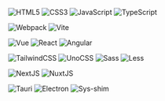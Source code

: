 
<p>
<img alt="HTML5" src="https://img.shields.io/badge/-HTML5-E34F26?style=flat-square&logo=html5&logoColor=white" />
<img alt="CSS3" src="https://img.shields.io/badge/-CSS3-1f84bf?style=flat-square&logo=css3&logoColor=white" />
<img alt="JavaScript" src="https://img.shields.io/badge/-JavaScript-efd81d?style=flat-square&logo=javascript&logoColor=white" />
<img alt="TypeScript" src="https://img.shields.io/badge/-TypeScript-007ACC?style=flat-square&logo=typescript&logoColor=white" />
</p>

<p>
 <img alt="Webpack" src="https://img.shields.io/badge/-Webpack-8DD6F9?style=flat-square&logo=webpack&logoColor=white" />
 <img alt="Vite" src="https://img.shields.io/badge/-Vite-aa50f7?style=flat-square&logo=vite&logoColor=white" />
</p>

<p>
<img alt="Vue" src="https://img.shields.io/badge/-Vue-00b77e?style=flat-square&logo=vuedotjs&logoColor=white" />
<img alt="React" src="https://img.shields.io/badge/-React-45b8d8?style=flat-square&logo=react&logoColor=white" />
<img alt="Angular" src="https://img.shields.io/badge/-Angular-DD0031?style=flat-square&logo=angular&logoColor=white" />
</p>

<p>
<img alt="TailwindCSS" src="https://img.shields.io/badge/-TailwindCSS-06B6D4?style=flat-square&logo=tailwindcss&logoColor=white" />
<img alt="UnoCSS" src="https://img.shields.io/badge/-UnoCSS-333333?style=flat-square&logo=unocss&logoColor=white" />
<img alt="Sass" src="https://img.shields.io/badge/-Sass-CC6699?style=flat-square&logo=sass&logoColor=white" />
<img alt="Less" src="https://img.shields.io/badge/-Less-1D365D?style=flat-square&logo=less&logoColor=white" />
</p>

<p>
<img alt="NextJS" src="https://img.shields.io/badge/-NextJS-000000?style=flat-square&logo=nextdotjs&logoColor=white" />
<img alt="NuxtJS" src="https://img.shields.io/badge/-NuxtJS-00DC82?style=flat-square&logo=nuxtdotjs&logoColor=white" />
</p>

<p>
<img alt="Tauri" src="https://img.shields.io/badge/-Tauri-24C8D8?style=flat-square&logo=tauri&logoColor=white" />
<img alt="Electron" src="https://img.shields.io/badge/-Electron-000000?style=flat-square&logo=electron&logoColor=white" />
<img alt="Sys-shim" src="https://img.shields.io/badge/Sys%20shim-8A2BE2" />
</p>
